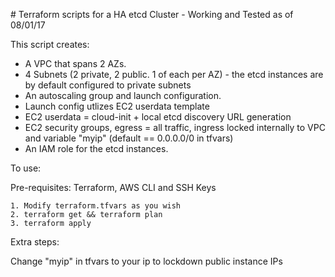 # Terraform scripts for a HA etcd Cluster - Working and Tested as of 08/01/17

This script creates:

- A VPC that spans 2 AZs.
- 4 Subnets (2 private, 2 public. 1 of each per AZ) - the etcd instances are by default configured to private subnets
- An autoscaling group and launch configuration.
- Launch config utlizes EC2 userdata template
- EC2 userdata = cloud-init + local etcd discovery URL generation
- EC2 security groups, egress = all traffic, ingress locked internally to VPC and variable "myip" (default == 0.0.0.0/0 in tfvars)
- An IAM role for the etcd instances.

To use:

Pre-requisites: Terraform, AWS CLI and SSH Keys

```
1. Modify terraform.tfvars as you wish
2. terraform get && terraform plan
3. terraform apply
```

Extra steps:

Change "myip" in tfvars to your ip to lockdown public instance IPs

